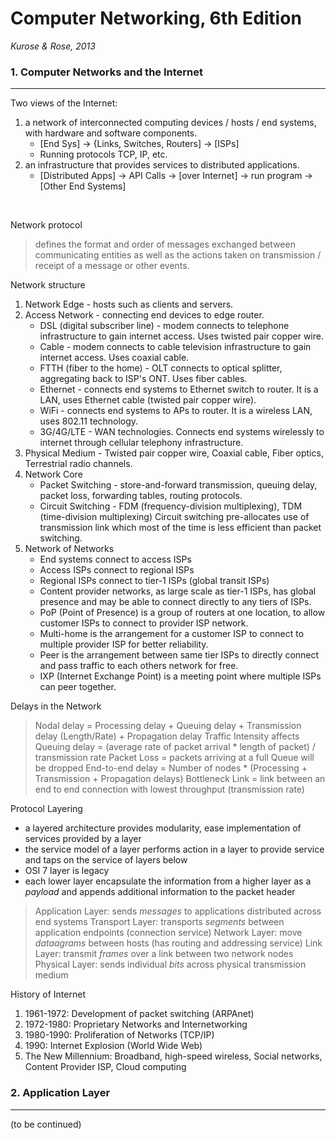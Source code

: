 # Computer Networking, 6th Edition
*Kurose & Rose, 2013*

### 1. Computer Networks and the Internet
___
Two views of the Internet:
  1. a network of interconnected computing devices / hosts / end systems, with hardware and software components.
      - [End Sys] -> {Links, Switches, Routers] -> [ISPs] 
      - Running protocols TCP, IP, etc.
  2. an infrastructure that provides services to distributed applications.
      - [Distributed Apps] -> API Calls -> [over Internet] -> run program -> [Other End Systems]

&nbsp;

Network protocol
> defines the format and order of messages exchanged between communicating entities as well as the actions taken on transmission / receipt of a message or other events.

Network structure
  1. Network Edge - hosts such as clients and servers.
  2. Access Network - connecting end devices to edge router.
      - DSL (digital subscriber line) - modem connects to telephone infrastructure to gain internet access. Uses twisted pair copper wire.
      - Cable - modem connects to cable television infrastructure to gain internet access. Uses coaxial cable.
      - FTTH (fiber to the home) - OLT connects to optical splitter, aggregating back to ISP's ONT. Uses fiber cables.
      - Ethernet - connects end systems to Ethernet switch to router. It is a LAN, uses Ethernet cable (twisted pair copper wire).
      - WiFi - connects end systems to APs to router. It is a wireless LAN, uses 802.11 technology.
      - 3G/4G/LTE - WAN technologies. Connects end systems wirelessly to internet through cellular telephony infrastructure.
  3. Physical Medium - Twisted pair copper wire, Coaxial cable, Fiber optics, Terrestrial radio channels.
  4. Network Core
      - Packet Switching - store-and-forward transmission, queuing delay, packet loss, forwarding tables, routing protocols.
      - Circuit Switching - FDM (frequency-division multiplexing), TDM (time-division multiplexing)
      Circuit switching pre-allocates use of transmission link which most of the time is less efficient than packet switching.
  5. Network of Networks
      - End systems connect to access ISPs
      - Access ISPs connect to regional ISPs
      - Regional ISPs connect to tier-1 ISPs (global transit ISPs)
      - Content provider networks, as large scale as tier-1 ISPs, has global presence and may be able to connect directly to any tiers of ISPs.
      - PoP (Point of Presence) is a group of routers at one location, to allow customer ISPs to connect to provider ISP network.
      - Multi-home is the arrangement for a customer ISP to connect to multiple provider ISP for better reliability.
      - Peer is the arrangement between same tier ISPs to directly connect and pass traffic to each others network for free.
      - IXP (Internet Exchange Point) is a meeting point where multiple ISPs can peer together.

Delays in the Network
> Nodal delay = Processing delay + Queuing delay + Transmission delay (Length/Rate) + Propagation delay
> Traffic Intensity affects Queuing delay = (average rate of packet arrival * length of packet) / transmission rate
> Packet Loss = packets arriving at a full Queue will be dropped
> End-to-end delay = Number of nodes * (Processing + Transmission + Propagation delays)
> Bottleneck Link = link between an end to end connection with lowest throughput (transmission rate)

Protocol Layering
- a layered architecture provides modularity, ease implementation of services provided by a layer
- the service model of a layer performs action in a layer to provide service and taps on the service of layers below
- OSI 7 layer is legacy
- each lower layer encapsulate the information from a higher layer as a *payload* and appends additional information to the packet header

> Application Layer: sends *messages* to applications distributed across end systems
> Transport Layer: transports *segments* between application endpoints (connection service)
> Network Layer: move *dataagrams* between hosts (has routing and addressing service)
> Link Layer: transmit *frames* over a link between two network nodes
> Physical Layer: sends individual *bits* across physical transmission medium

History of Internet
1. 1961-1972: Development of packet switching (ARPAnet)
2. 1972-1980: Proprietary Networks and Internetworking
3. 1980-1990: Proliferation of Networks (TCP/IP)
4. 1990: Internet Explosion (World Wide Web)
5. The New Millennium: Broadband, high-speed wireless, Social networks, Content Provider ISP, Cloud computing


### 2. Application Layer
___
(to be continued)
